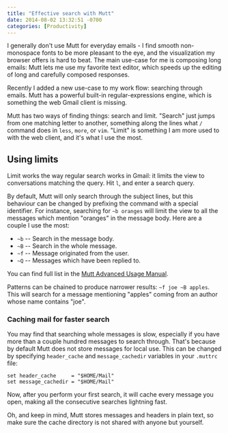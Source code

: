 ```yaml
---
title: "Effective search with Mutt"
date: 2014-08-02 13:32:51 -0700
categories: [Productivity]
---
```


I generally don't use Mutt for everyday emails - I find smooth non-monospace
fonts to be more pleasant to the eye, and the visualization my browser offers
is hard to beat. The main use-case for me is composing long emails: Mutt lets
me use my favorite text editor, which speeds up the editing of long and
carefully composed responses.

Recently I added a new use-case to my work flow: searching through emails.
Mutt has a powerful built-in regular-expressions engine, which is something the
web Gmail client is missing.

Mutt has two ways of finding things: search and limit. "Search" just jumps from
one matching letter to another, something along the lines what `/` command does
in `less`, `more`, or `vim`. "Limit" is something I am more used to with the
web client, and it's what I use the most.

## Using limits

Limit works the way regular search works in Gmail: it limits the view to
conversations matching the query. Hit `l`, and enter a search query.

By default, Mutt will only search through the subject lines, but this behaviour
can be changed by prefixing the command with a special identifier. For
instance, searching for `~b oranges` will limit the view to all the messages
which mention "oranges" in the message body. Here are a couple I use the most:

* `~b` -- Search in the message body.
* `~B` -- Search in the whole message.
* `~f` -- Message originated from the user.
* `~Q` -- Messages which have been replied to.

You can find full list in the [Mutt Advanced Usage Manual][1].

Patterns can be chained to produce narrower results: `~f joe ~B apples`. This
will search for a message mentioning "apples" coming from an author whose name
contains "joe".

### Caching mail for faster search

You may find that searching whole messages is slow, especially if you have more
than a couple hundred messages to search through. That's because by default
Mutt does not store messages for local use. This can be changed by specifying
`header_cache` and `message_cachedir` variables in your `.muttrc` file:

	set header_cache     = "$HOME/Mail"
	set message_cachedir = "$HOME/Mail"

Now, after you perform your first search, it will cache every message you open,
making all the consecutive searches lightning fast.

Oh, and keep in mind, Mutt stores messages and headers in plain text, so make
sure the cache directory is not shared with anyone but yourself.

[1]: http://www.mutt.org/doc/manual/manual-4.html#ss4.2
